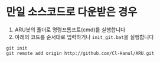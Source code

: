# 만일 소스코드로 다운받은 경우

1. ARU봇의 폴더로 명령프롬프트(cmd)를 실행합니다
2. 아래의 코드를 순서대로 입력하거나 `init_git.bat`을 실행합니다

```git
git init
git remote add origin http://github.com/Cl-Hanul/ARU.git
```
